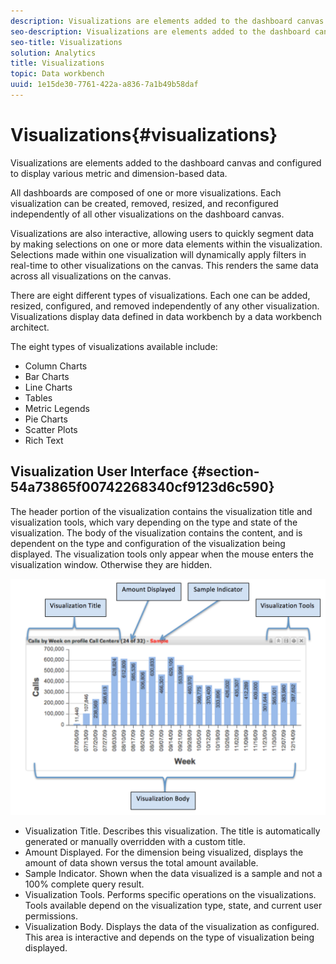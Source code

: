 ```yaml
---
description: Visualizations are elements added to the dashboard canvas and configured to display various metric and dimension-based data.
seo-description: Visualizations are elements added to the dashboard canvas and configured to display various metric and dimension-based data.
seo-title: Visualizations
solution: Analytics
title: Visualizations
topic: Data workbench
uuid: 1e15de30-7761-422a-a836-7a1b49b58daf
---
```


# Visualizations{#visualizations}

Visualizations are elements added to the dashboard canvas and configured to display various metric and dimension-based data.

All dashboards are composed of one or more visualizations. Each visualization can be created, removed, resized, and reconfigured independently of all other visualizations on the dashboard canvas.

Visualizations are also interactive, allowing users to quickly segment data by making selections on one or more data elements within the visualization. Selections made within one visualization will dynamically apply filters in real-time to other visualizations on the canvas. This renders the same data across all visualizations on the canvas.

There are eight different types of visualizations. Each one can be added, resized, configured, and removed independently of any other visualization. Visualizations display data defined in data workbench by a data workbench architect.

The eight types of visualizations available include:

* Column Charts 
* Bar Charts 
* Line Charts 
* Tables 
* Metric Legends 
* Pie Charts 
* Scatter Plots 
* Rich Text

## Visualization User Interface {#section-54a73865f00742268340cf9123d6c590}

The header portion of the visualization contains the visualization title and visualization tools, which vary depending on the type and state of the visualization. The body of the visualization contains the content, and is dependent on the type and configuration of the visualization being displayed. The visualization tools only appear when the mouse enters the visualization window. Otherwise they are hidden.

![](assets/visualization.png)

* Visualization Title. Describes this visualization. The title is automatically generated or manually overridden with a custom title. 
* Amount Displayed. For the dimension being visualized, displays the amount of data shown versus the total amount available. 
* Sample Indicator. Shown when the data visualized is a sample and not a 100% complete query result. 
* Visualization Tools. Performs specific operations on the visualizations. Tools available depend on the visualization type, state, and current user permissions. 
* Visualization Body. Displays the data of the visualization as configured. This area is interactive and depends on the type of visualization being displayed.

